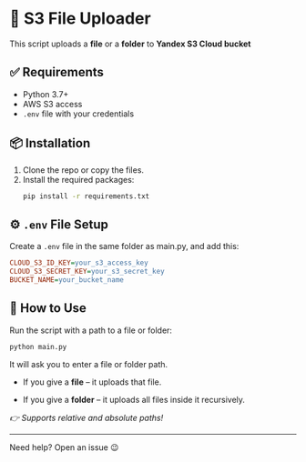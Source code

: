# 📁 S3 File Uploader

This script uploads a **file** or a **folder** to **Yandex S3 Cloud bucket**

## ✅ Requirements

- Python 3.7+
- AWS S3 access
- `.env` file with your credentials

## 📦 Installation

1. Clone the repo or copy the files.
2. Install the required packages:
   ```bash
   pip install -r requirements.txt
   ```

## ⚙️ `.env` File Setup

Create a `.env` file in the same folder as main.py, and add this:

```ini
CLOUD_S3_ID_KEY=your_s3_access_key
CLOUD_S3_SECRET_KEY=your_s3_secret_key
BUCKET_NAME=your_bucket_name
```

## 🚀 How to Use

Run the script with a path to a file or folder:

```bash
python main.py
```

It will ask you to enter a file or folder path.

- If you give a **file** – it uploads that file.

- If you give a **folder** – it uploads all files inside it recursively.

*👉 Supports relative and absolute paths!*

-----

Need help? Open an issue 😉
